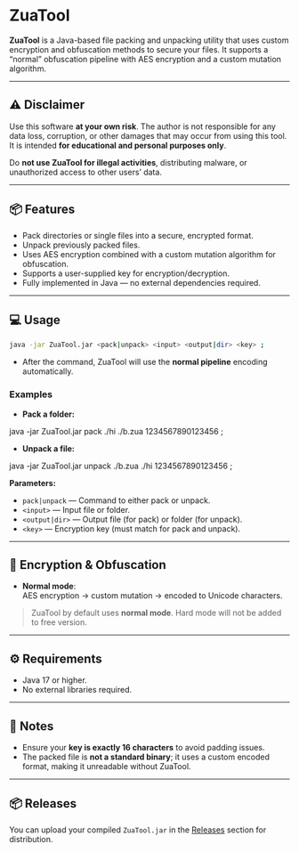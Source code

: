 # ZuaTool

**ZuaTool** is a Java-based file packing and unpacking utility that uses custom encryption and obfuscation methods to secure your files. It supports a “normal” obfuscation pipeline with AES encryption and a custom mutation algorithm.  

---

## ⚠️ Disclaimer

Use this software **at your own risk**. The author is not responsible for any data loss, corruption, or other damages that may occur from using this tool. It is intended **for educational and personal purposes only**.  

Do **not use ZuaTool for illegal activities**, distributing malware, or unauthorized access to other users’ data.  

---

## 📦 Features

- Pack directories or single files into a secure, encrypted format.
- Unpack previously packed files.
- Uses AES encryption combined with a custom mutation algorithm for obfuscation.
- Supports a user-supplied key for encryption/decryption.
- Fully implemented in Java — no external dependencies required.

---

## 💻 Usage
```bash
java -jar ZuaTool.jar <pack|unpack> <input> <output|dir> <key> ;
```
- After the command, ZuaTool will use the **normal pipeline** encoding automatically.

### Examples

- **Pack a folder:**

java -jar ZuaTool.jar pack ./hi ./b.zua 1234567890123456 ;

- **Unpack a file:**

java -jar ZuaTool.jar unpack ./b.zua ./hi 1234567890123456 ;

**Parameters:**

- `pack|unpack` — Command to either pack or unpack.
- `<input>` — Input file or folder.
- `<output|dir>` — Output file (for pack) or folder (for unpack).
- `<key>` — Encryption key (must match for pack and unpack).

---

## 🔐 Encryption & Obfuscation

- **Normal mode**:  
  AES encryption → custom mutation → encoded to Unicode characters.  

> ZuaTool by default uses **normal mode**. Hard mode will not be added to free version.

---

## ⚙️ Requirements

- Java 17 or higher.
- No external libraries required.  

---

## 📝 Notes

- Ensure your **key is exactly 16 characters** to avoid padding issues.
- The packed file is **not a standard binary**; it uses a custom encoded format, making it unreadable without ZuaTool.


---

## 📦 Releases

You can upload your compiled `ZuaTool.jar` in the [Releases](https://github.com/Abdik9292/Abdiks-Java-Hell/releases/tag/Netkillapp) section for distribution.
